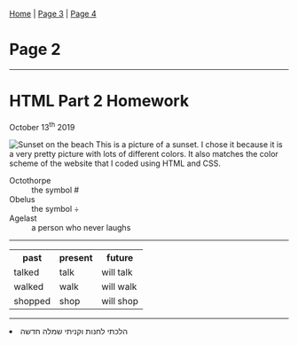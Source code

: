 <a href="index.html">Home</a> | <a href="page3.html">Page 3</a> | <a href="page4.html">Page 4</a>

<h1>Page 2</h1>
<hr>
<h1> HTML Part 2 Homework</h1>
<p> October 13<sup>th</sup> 2019</p>

<p>
<img class="imgLeft" src="https://thumbor.forbes.com/thumbor/960x0/https%3A%2F%2Fblogs-images.forbes.com%2Flaurabegleybloom%2Ffiles%2F2018%2F06%2FBali-Sunset-JetsetChristina-Single-Fin-Uluwatu-Bali-1200x900.jpg" alt="Sunset on the beach" >
This is a picture of a sunset. I chose it because it is a very pretty picture with lots of different colors. It also matches the color scheme of the website that I coded using HTML and CSS.
</p>
<div style="clear:both;"></div>


<dl>
  <dt>Octothorpe</dt>
  <dd>the symbol #</dd>
  <dt>Obelus</dt>
  <dd> the symbol ÷</dd>
   <dt>Agelast</dt>
  <dd> a person who never laughs</dd>
</dl>

<hr>

<table>
  <tr>
    <th>past</th>
    <th>present</th>
    <th>future</th>
  </tr>
  <tr>
    <td>talked</td>
    <td>talk</td>
     <td>will talk</td>
  </tr>
    <tr>
    <td>walked</td>
    <td>walk</td>
     <td>will walk</td>
  </tr>
    <tr>
    <td>shopped</td>
    <td>shop</td>
     <td>will shop</td>
  </tr>
</table>

<hr>

<li lang="he">
  הלכתי לחנות וקניתי שמלה חדשה
